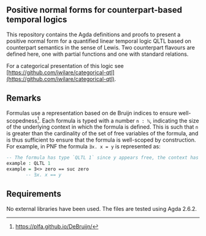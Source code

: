 ## Positive normal forms for counterpart-based temporal logics

This repository contains the Agda definitions and proofs to present a positive normal form for a quantified linear temporal logic QLTL based on counterpart semantics in the sense of Lewis. Two counterpart flavours are defined here, one with partial functions and one with standard relations.

For a categorical presentation of this logic see [https://github.com/iwilare/categorical-qtl](https://github.com/iwilare/categorical-qtl).  

## Remarks

Formulas use a representation based on de Bruijn indices to ensure well-scopedness[^1]. Each formula is typed with a number `n : ℕ`, indicating the size of the underlying context in which the formula is defined. This is such that `n` is greater than the cardinality of the set of free variables of the formula, and is thus sufficient to ensure that the formula is well-scoped by construction. For example, in PNF the formula `∃x. x = y` is represented as:
```agda
-- The formula has type `QLTL 1` since y appears free, the context has at least 1 variable
example : QLTL 1
example = ∃<> zero == suc zero
       -- ∃x. x == y
```

[^1]: https://plfa.github.io/DeBruijn/

## Requirements

No external libraries have been used. The files are tested using Agda 2.6.2.
